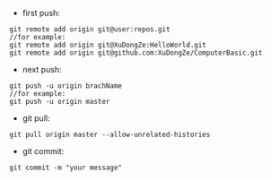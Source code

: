 * first push: 
```
git remote add origin git@user:repos.git
//for example:
git remote add origin git@XuDongZe:HelloWorld.git 
git remote add origin git@github.com:XuDongZe/ComputerBasic.git
```
* next push:
```
git push -u origin brachName
//for example:
git push -u origin master
```

* git pull:
```
git pull origin master --allow-unrelated-histories
```

* git commit:
```
git commit -m "your message"
```
